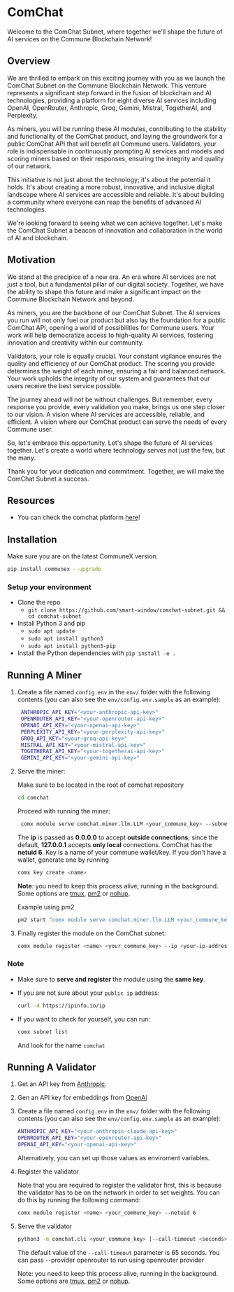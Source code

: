 # ComChat

Welcome to the ComChat Subnet, where together we'll shape the future of AI services on the Commune Blockchain Network!

## Overview

We are thrilled to embark on this exciting journey with you as we launch the ComChat Subnet on the Commune Blockchain Network. This venture represents a significant step forward in the fusion of blockchain and AI technologies, providing a platform for eight diverse AI services including OpenAI, OpenRouter, Anthropic, Groq, Gemini, Mistral, TogetherAI, and Perplexity.

As miners, you will be running these AI modules, contributing to the stability and functionality of the ComChat product, and laying the groundwork for a public ComChat API that will benefit all Commune users. Validators, your role is indispensable in continuously prompting AI services and models and scoring miners based on their responses, ensuring the integrity and quality of our network.

This initiative is not just about the technology; it's about the potential it holds. It's about creating a more robust, innovative, and inclusive digital landscape where AI services are accessible and reliable. It's about building a community where everyone can reap the benefits of advanced AI technologies.

We're looking forward to seeing what we can achieve together. Let's make the ComChat Subnet a beacon of innovation and collaboration in the world of AI and blockchain.

## Motivation

We stand at the precipice of a new era. An era where AI services are not just a tool, but a fundamental pillar of our digital society. Together, we have the ability to shape this future and make a significant impact on the Commune Blockchain Network and beyond.

As miners, you are the backbone of our ComChat Subnet. The AI services you run will not only fuel our product but also lay the foundation for a public ComChat API, opening a world of possibilities for Commune users. Your work will help democratize access to high-quality AI services, fostering innovation and creativity within our community.

Validators, your role is equally crucial. Your constant vigilance ensures the quality and efficiency of our ComChat product. The scoring you provide determines the weight of each miner, ensuring a fair and balanced network. Your work upholds the integrity of our system and guarantees that our users receive the best service possible.

The journey ahead will not be without challenges. But remember, every response you provide, every validation you make, brings us one step closer to our vision. A vision where AI services are accessible, reliable, and efficient. A vision where our ComChat product can serve the needs of every Commune user.

So, let's embrace this opportunity. Let's shape the future of AI services together. Let's create a world where technology serves not just the few, but the many.

Thank you for your dedication and commitment. Together, we will make the ComChat Subnet a success.

## Resources

- You can check the comchat platform [here](https://comchat.io)!

## Installation

Make sure you are on the latest CommuneX version.

```sh
pip install communex --upgrade
```

### Setup your environment
- Clone the repo
  - `git clone https://github.com/smart-window/comchat-subnet.git && cd comchat-subnet`
- Install Python 3 and pip
  - `sudo apt update`
  - `sudo apt install python3`
  - `sudo apt install python3-pip`
- Install the Python dependencies with `pip install -e .`

## Running A Miner

1. Create a file named `config.env` in the `env/` folder with the following
   contents (you can also see the `env/config.env.sample` as an example):

   ```sh
    ANTHROPIC_API_KEY="<your-anthropic-api-key>"
    OPENROUTER_API_KEY="<your-openrouter-api-key>"
    OPENAI_API_KEY="<your-openai-api-key>"
    PERPLEXITY_API_KEY="<your-perplexity-api-key>"
    GROQ_API_KEY="<your-groq-api-key>"
    MISTRAL_API_KEY="<your-mistral-api-key>"
    TOGETHERAI_API_KEY="<your-togetherai-api-key>"
    GEMINI_API_KEY="<your-gemini-api-key>"
   ```

2. Serve the miner:

   Make sure to be located in the root of comchat repository

   ```sh  
   cd comchat
   ```

   Proceed with running the miner:

   ```sh
    comx module serve comchat.miner.llm.LLM <your_commune_key> --subnets-whitelist 6 --ip 0.0.0.0
   ```

   The **ip** is passed as **0.0.0.0** to accept **outside connections**, since the default,
   **127.0.0.1** accepts **only local** connections. ComChat has the **netuid 6**. Key is a name of your commune wallet/key.
   If you don't have a wallet, generate one by running

   ```sh
   comx key create <name>
   ```

   **Note**: you need to keep this process alive, running in the background. Some
   options are [tmux](https://www.tmux.org/](https://ioflood.com/blog/install-tmux-command-linux/)), [pm2](https://pm2.io/docs/plus/quick-start/) or [nohup](https://en.wikipedia.org/wiki/Nohup).

   Example using pm2

   ```sh
   pm2 start "comx module serve comchat.miner.llm.LLM <your_commune_key> --subnets-whitelist 6 --ip 0.0.0.0" --name <name>
   ```

3. Finally register the module on the ComChat subnet:

    ```sh
    comx module register <name> <your_commune_key> --ip <your-ip-address> --port <port> --netuid 6  
    ```

### Note

- Make sure to **serve and register** the module using the **same key**.
- If you are not sure about your `public ip` address:

   ```sh
   curl -4 https://ipinfo.io/ip
   ```

- If you want to check for yourself, you can run:

   ```sh
   comx subnet list
   ```

   And look for the name `comchat`

## Running A Validator

1. Get an API key from [Anthropic](https://console.anthropic.com/).

2. Gen an API key for embeddings from [OpenAi](https://openai.com/product)

3. Create a file named `config.env` in the `env/` folder with the following contents (you can also see the `env/config.env.sample` as an example):

   ```sh
   ANTHROPIC_API_KEY="<your-anthropic-claude-api-key>"
   OPENROUTER_API_KEY="<your-openrouter-api-key>"
   OPENAI_API_KEY="<your-openai-api-key>"
   ```
  
    Alternatively, you can set up those values as enviroment variables.

4. Register the validator

   Note that you are required to register the validator first, this is because the validator has to be on the network in order to set weights. You can do this by running the following command:

   ```sh
   comx module register <name> <your_commune_key> --netuid 6
   ```

5. Serve the validator

   ```sh
   python3 -m comchat.cli <your_commune_key> [--call-timeout <seconds>] [--provider <provider_name>]
   ```

   The default value of the `--call-timeout` parameter is 65 seconds.
   You can pass --provider openrouter to run using openrouter provider

   Note: you need to keep this process alive, running in the background. Some options are [tmux](https://www.tmux.org/](https://ioflood.com/blog/install-tmux-command-linux/)), [pm2](https://pm2.io/docs/plus/quick-start/) or [nohup](https://en.wikipedia.org/wiki/Nohup).
